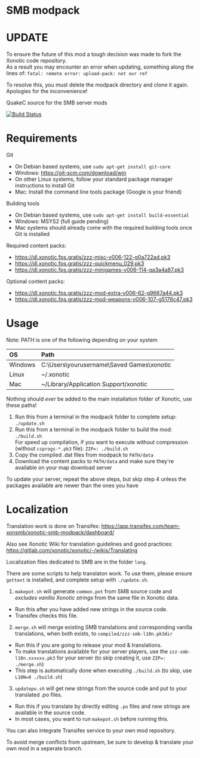 SMB modpack
===========

UPDATE
======
To ensure the future of this mod a tough decision was made to fork the Xonotic code repository.  
As a result you may encounter an error when updating, something along the lines of: `fatal: remote error: upload-pack: not our ref`  

To resolve this, you must delete the modpack directory and clone it again.  
Apologies for the inconvenience!


QuakeC source for the SMB server mods
<!---
[![Build Status](https://travis-ci.org/MarioSMB/modpack.svg?branch=master)](https://travis-ci.org/MarioSMB/modpack)
!-->
[![Build Status](https://img.shields.io/github/actions/workflow/status/MarioSMB/modpack/build.yml)](https://github.com/MarioSMB/modpack/actions)

Requirements
============

Git
 - On Debian based systems, use `sudo apt-get install git-core`
 - Windows: https://git-scm.com/download/win
 - On other Linux systems, follow your standard package manager instructions to install Git
 - Mac: Install the command line tools package (Google is your friend)

Building tools
 - On Debian based systems, use `sudo apt-get install build-essential`
 - Windows: MSYS2 (full guide pending)
 - Mac systems should already come with the required building tools once Git is installed
 
Required content packs:
 - https://dl.xonotic.fps.gratis/zzz-misc-v006-122-g0a722ad.pk3
 - https://dl.xonotic.fps.gratis/zzz-quickmenu_029.pk3
 - https://dl.xonotic.fps.gratis/zzz-minigames-v006-114-ga3a4a87.pk3

Optional content packs:
 - https://dl.xonotic.fps.gratis/zzz-mod-extra-v006-62-g9667a44.pk3
 - https://dl.xonotic.fps.gratis/zzz-mod-weapons-v006-107-g5176c47.pk3


Usage
=====

Note: PATH is one of the following depending on your system

|OS|Path|
|:--|:--|
|Windows|C:\Users\yourusername\Saved Games\xonotic|
|Linux|~/.xonotic|
|Mac|~/Library/Application Support/xonotic|
Nothing should *ever* be added to the main installation folder of Xonotic, use these paths!

1. Run this from a terminal in the modpack folder to complete setup: `./update.sh`
2. Run this from a terminal in the modpack folder to build the mod: `./build.sh` <br/>
For speed up compilation, if you want to execute without compression (without `csprogs-*.pk3` file): `ZIP=: ./build.sh`
3. Copy the compiled .dat files from modpack to `PATH/data`
4. Download the content packs to `PATH/data` and make sure they're available on your map download server

To update your server, repeat the above steps, but skip step 4 unless the packages available are newer than the ones you have


Localization
============

Translation work is done on Transifex: https://app.transifex.com/team-xonsmb/xonotic-smb-modpack/dashboard/

Also see Xonotic Wiki for translation guidelines and good practices: https://gitlab.com/xonotic/xonotic/-/wikis/Translating

Localization files dedicated to SMB are in the folder `lang`.

There are some scripts to help translaton work. To use them, please ensure `gettext` is installed, and complete setup with `./update.sh`.

1. `makepot.sh` will generate `common.pot` from SMB source code and *excludes vanilla Xonotic strings* from the same file in Xonotic data.
  - Run this after you have added new strings in the source code.
  - Transifex checks this file.
2. `merge.sh` will merge existing SMB translations and corresponding vanilla translations, when both exists, to `compiled/zzz-smb-l10n.pk3dir`
  - Run this if you are going to release your mod & translations.
  - To make translations available for your server players, use the `zzz-smb-l10n.xxxxxx.pk3` for your server (to skip creating it, use `ZIP=: ./merge.sh`)
  - This step is automatically done when executing `./build.sh` (to skip, use `L10N=0 ./build.sh`)
3. `updatepo.sh` will get new strings from the source code and put to your translated .po files.
  - Run this if you translate by directly editing `.po` files and new strings are available in the source code.
  - In most cases, you want to run `makepot.sh` before running this.

You can also integrate Transifex service to your own mod repository.

To avoid merge conflicts from upstream, be sure to develop & translate your own mod in a seperate branch.
